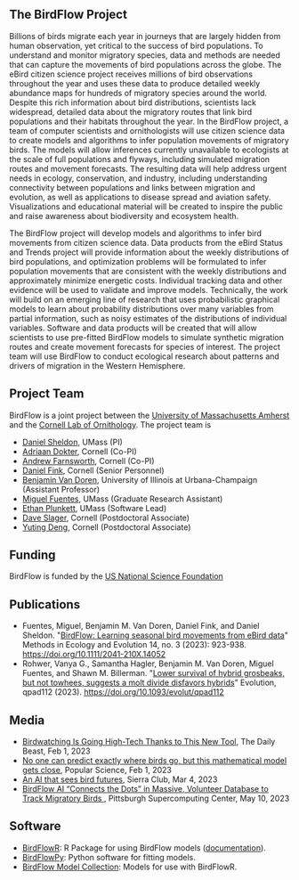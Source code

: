 ## The BirdFlow Project

Billions of birds migrate each year in journeys that are largely hidden from human observation, yet critical to the success of bird populations. To understand and monitor migratory species, data and methods are needed that can capture the movements of bird populations across the globe. The eBird citizen science project receives millions of bird observations throughout the year and uses these data to produce detailed weekly abundance maps for hundreds of migratory species around the world. Despite this rich information about bird distributions, scientists lack widespread, detailed data about the migratory routes that link bird populations and their habitats throughout the year. In the BirdFlow project, a team of computer scientists and ornithologists will use citizen science data to create models and algorithms to infer population movements of migratory birds. The models will allow inferences currently unavailable to ecologists at the scale of full populations and flyways, including simulated migration routes and movement forecasts. The resulting data will help address urgent needs in ecology, conservation, and industry, including understanding connectivity between populations and links between migration and evolution, as well as applications to disease spread and aviation safety. Visualizations and educational material will be created to inspire the public and raise awareness about biodiversity and ecosystem health.

The BirdFlow project will develop models and algorithms to infer bird movements from citizen science data. Data products from the eBird Status and Trends project will provide information about the weekly distributions of bird populations, and optimization problems will be formulated to infer population movements that are consistent with the weekly distributions and approximately minimize energetic costs. Individual tracking data and other evidence will be used to validate and improve models. Technically, the work will build on an emerging line of research that uses probabilistic graphical models to learn about probability distributions over many variables from partial information, such as noisy estimates of the distributions of individual variables. Software and data products will be created that will allow scientists to use pre-fitted BirdFlow models to simulate synthetic migration routes and create movement forecasts for species of interest. The project team will use BirdFlow to conduct ecological research about patterns and drivers of migration in the Western Hemisphere.

## Project Team

BirdFlow is a joint project between the [University of Massachusetts Amherst](https://www.cics.umass.edu/) and the [Cornell Lab of Ornithology](https://www.birds.cornell.edu/home/). The project team is

* [Daniel Sheldon](https://people.cs.umass.edu/~sheldon/), UMass (PI)
* [Adriaan Dokter](https://adriaandokter.com), Cornell (Co-PI)
* [Andrew Farnsworth](https://www.birds.cornell.edu/home/staff/andrew-farnsworth/), Cornell (Co-PI)
* [Daniel Fink](https://www.birds.cornell.edu/home/staff/daniel-fink/), Cornell (Senior Personnel)
* [Benjamin Van Doren](https://migrationbiology.org), University of Illinois at Urbana-Champaign (Assistant Professor)
* [Miguel Fuentes](https://www.linkedin.com/in/miguel-fuentes-28679980/), UMass (Graduate Research Assistant)
* [Ethan Plunkett](https://github.com/ethanplunkett), UMass (Software Lead)
* [Dave Slager](https://slager.github.io/), Cornell (Postdoctoral Associate)
* [Yuting Deng](https://scholar.google.com/citations?user=AVA8n4AAAAAJ&hl=en&oi=sra), Cornell (Postdoctoral Associate)

## Funding

BirdFlow is funded by the [US National Science Foundation](https://www.nsf.gov/)


## Publications

* Fuentes, Miguel, Benjamin M. Van Doren, Daniel Fink, and Daniel Sheldon. "[BirdFlow: Learning seasonal bird movements from eBird data](https://besjournals.onlinelibrary.wiley.com/doi/full/10.1111/2041-210X.14052)" Methods in Ecology and Evolution 14, no. 3 (2023): 923-938. https://doi.org/10.1111/2041-210X.14052
* Rohwer, Vanya G., Samantha Hagler, Benjamin M. Van Doren, Miguel Fuentes, and Shawn M. Billerman. "[Lower survival of hybrid grosbeaks, but not towhees, suggests a molt divide disfavors hybrids](https://doi.org/10.1093/evolut/qpad112)" Evolution, qpad112 (2023). https://doi.org/10.1093/evolut/qpad112

## Media

* [Birdwatching Is Going High-Tech Thanks to This New Tool](https://www.thedailybeast.com/birdwatching-is-going-high-tech-thanks-to-this-new-atool), The Daily Beast, Feb 1, 2023
* [No one can predict exactly where birds go, but this mathematical model gets close](https://www.popsci.com/environment/machine-learning-bird-migration/), Popular Science, Feb 1, 2023
* [An AI that sees bird futures](https://www.sierraclub.org/sierra/ai-bird-migration-prediction-ebird), Sierra Club, Mar 4, 2023
* [BirdFlow AI “Connects the Dots” in Massive, Volunteer Database to Track Migratory Birds
](https://www.psc.edu/birdflow-ai-tracks-migratory-birds/), Pittsburgh Supercomputing Center, May 10, 2023

## Software

* [BirdFlowR](https://github.com/birdflow-science/BirdFlowR): R Package for using BirdFlow models ([documentation](https://birdflow-science.github.io/BirdFlowR/)).
* [BirdFlowPy](https://github.com/birdflow-science/BirdFlowPy): Python software for fitting models.
* [BirdFlow Model Collection](https://birdflow-science.s3.amazonaws.com/collection/index.html): Models for use with BirdFlowR.
